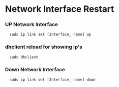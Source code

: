 # Network Interface Restart


### UP Network Interface

      sudo ip link set [Interface_ name] up
      
### dhclient reload for showing ip's

      sudo dhclient 
    
### Down Network Interface


      sudo ip link set [Interface_ name] down

